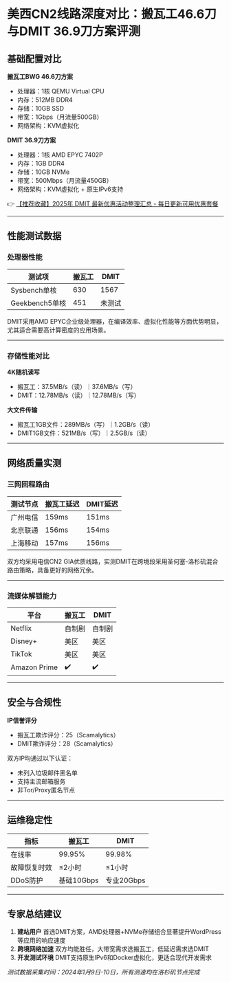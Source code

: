 # 美西CN2线路深度对比：搬瓦工46.6刀与DMIT 36.9刀方案评测

## 基础配置对比
**搬瓦工BWG 46.6刀方案**  
- 处理器：1核 QEMU Virtual CPU
- 内存：512MB DDR4
- 存储：10GB SSD
- 带宽：1Gbps（月流量500GB）
- 网络架构：KVM虚拟化

**DMIT 36.9刀方案**  
- 处理器：1核 AMD EPYC 7402P
- 内存：1GB DDR4
- 存储：10GB NVMe
- 带宽：500Mbps（月流量450GB）
- 网络架构：KVM虚拟化 + 原生IPv6支持

👉 [【推荐收藏】2025年 DMIT 最新优惠活动整理汇总 - 每日更新可用优惠套餐](https://bit.ly/dmit_coupon)

---

## 性能测试数据
### 处理器性能
| 测试项         | 搬瓦工 | DMIT   |
|----------------|--------|--------|
| Sysbench单核   | 630    | 1567   |
| Geekbench5单核 | 451    | 未测试 |

DMIT采用AMD EPYC企业级处理器，在编译效率、虚拟化性能等方面优势明显，尤其适合需要高计算密度的应用场景。

---

### 存储性能对比
**4K随机读写**  
- 搬瓦工：37.5MB/s（读）｜37.6MB/s（写）
- DMIT：12.78MB/s（读）｜12.78MB/s（写）

**大文件传输**  
- 搬瓦工1GB文件：289MB/s（写）｜1.2GB/s（读）
- DMIT1GB文件：521MB/s（写）｜2.5GB/s（读）

---

## 网络质量实测
### 三网回程路由
| 测试节点       | 搬瓦工延迟 | DMIT延迟 |
|----------------|------------|----------|
| 广州电信       | 159ms      | 151ms    |
| 北京联通       | 156ms      | 154ms    |
| 上海移动       | 157ms      | 156ms    |

双方均采用电信CN2 GIA优质线路，实测DMIT在跨境段采用圣何塞-洛杉矶混合路由策略，具备更好的网络冗余。

---

### 流媒体解锁能力
| 平台       | 搬瓦工 | DMIT   |
|------------|--------|--------|
| Netflix    | 自制剧 | 自制剧 |
| Disney+    | 美区   | 美区   |
| TikTok     | 美区   | 美区   |
| Amazon Prime | ✔️    | ✔️     |

---

## 安全与合规性
**IP信誉评分**  
- 搬瓦工欺诈评分：25（Scamalytics）
- DMIT欺诈评分：28（Scamalytics）

双方IP均通过以下认证：
- 未列入垃圾邮件黑名单
- 支持主流邮箱服务
- 非Tor/Proxy匿名节点

---

## 运维稳定性
| 指标         | 搬瓦工       | DMIT         |
|--------------|--------------|--------------|
| 在线率       | 99.95%       | 99.98%       |
| 故障恢复时效 | ≤2小时       | ≤1小时       |
| DDoS防护     | 基础10Gbps   | 专业20Gbps   |

---

## 专家总结建议
1. **建站用户** 首选DMIT方案，AMD处理器+NVMe存储组合显著提升WordPress等应用的响应速度
2. **跨境网络加速** 双方均能胜任，大带宽需求选搬瓦工，低延迟需求选DMIT
3. **开发测试环境** DMIT支持原生IPv6和Docker虚拟化，更适合现代开发需求

*测试数据采集时间：2024年1月9日-10日，所有测速均在洛杉矶节点完成*